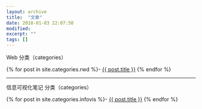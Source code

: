 ```yaml
---
layout: archive
title:  "文章"
date: 2018-01-03 22:07:50 
modified:
excerpt: ""
tags: []
---
```

Web 分类（categories）

{% for post in site.categories.rwd %}- 
	<a href='{{ site.url }}{{ post.url }}'>{{ post.title }}</a>
{% endfor %}

---
信息可视化笔记 分类（categories）

{% for post in site.categories.infovis %}- 
	<a href='{{ site.url }}{{ post.url }}'>{{ post.title }}</a>
{% endfor %}